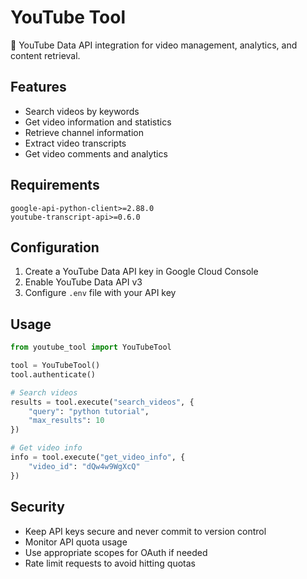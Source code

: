 # YouTube Tool

🎥 YouTube Data API integration for video management, analytics, and content retrieval.

## Features

- Search videos by keywords
- Get video information and statistics
- Retrieve channel information
- Extract video transcripts
- Get video comments and analytics

## Requirements

```
google-api-python-client>=2.88.0
youtube-transcript-api>=0.6.0
```

## Configuration

1. Create a YouTube Data API key in Google Cloud Console
2. Enable YouTube Data API v3
3. Configure `.env` file with your API key

## Usage

```python
from youtube_tool import YouTubeTool

tool = YouTubeTool()
tool.authenticate()

# Search videos
results = tool.execute("search_videos", {
    "query": "python tutorial",
    "max_results": 10
})

# Get video info
info = tool.execute("get_video_info", {
    "video_id": "dQw4w9WgXcQ"
})
```

## Security

- Keep API keys secure and never commit to version control
- Monitor API quota usage
- Use appropriate scopes for OAuth if needed
- Rate limit requests to avoid hitting quotas
